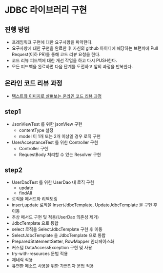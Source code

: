 # JDBC 라이브러리 구현
## 진행 방법
* 프레임워크 구현에 대한 요구사항을 파악한다.
* 요구사항에 대한 구현을 완료한 후 자신의 github 아이디에 해당하는 브랜치에 Pull Request(이하 PR)를 통해 코드 리뷰 요청을 한다.
* 코드 리뷰 피드백에 대한 개선 작업을 하고 다시 PUSH한다.
* 모든 피드백을 완료하면 다음 단계를 도전하고 앞의 과정을 반복한다.

## 온라인 코드 리뷰 과정
* [텍스트와 이미지로 살펴보는 온라인 코드 리뷰 과정](https://github.com/next-step/nextstep-docs/tree/master/codereview)

## step1
- JsonViewTest 를 위한 jsonView 구현
  - contentType 설정
  - model 이 1개 또는 2개 이상일 경우 로직 구현
- UserAcceptanceTest 를 위한 Controller 구현
  - Controller 구현
  - RequestBody 처리할 수 있는 Resolver 구현

## step2
- UserDaoTest 를 위한 UserDao 내 로직 구현
  - update
  - findAll
- 로직을 메서드화 리팩토링
- insert,update 로직을 InsertJdbcTemplate, UpdateJdbcTemplate 을 구현 후 이동
- 추상 메서드 구현 및 적용(UserDao 의존성 제거)
- JdbcTemplate 으로 통합
- select 로직을 SelectJdbcTemplate 구현 후 이동
- SelectJdbcTemplate 을 JdbcTemplate 으로 통합
- PreparedStatementSetter, RowMapper 인터페이스화
- 커스텀 DataAccessException 구현 및 사용
- try-with-resources 문법 적용
- 제네릭 적용
- 유연한 메소드 사용을 위한 가변인자 문법 적용 